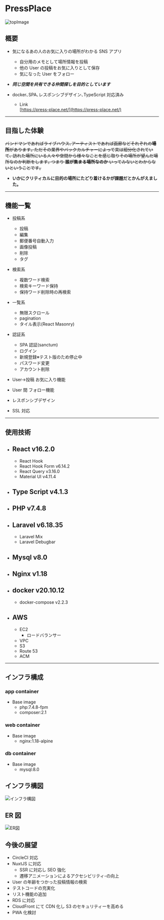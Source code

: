 # PressPlace

![topImage](https://github.com/mxxxnxxx/ImageWarehouse/blob/main/PressPlaceNginx/sphere.png)

## 概要

- 気になるあの人のお気に入りの場所がわかる SNS アプリ
  - 自分用のメモとして場所情報を投稿
  - 他の User の投稿をお気に入りとして保存
  - 気になった User をフォロー
- **_同じ空間を共有できる仲間探しを目的としています_**
- docker､SPA､レスポンシブデザイン､TypeScript 対応済み

  - Link  
    [https://press-place.net/](https://press-place.net/)

---

## 目指した体験

~~バンドマンであればライブハウス､アーティストであれば画廊などそれぞれの**場所**があります｡
ただその業界やバックカルチャーによって実は細分化されていて､ 訪れた場所にいる人々や空間から様々なことを感じ取りその場所が望んだ場所なのか判断をします｡
つまり **誰が集まる場所なのか** いってみないとわからないということです｡~~

- **いかにクリティカルに目的の場所にたどり着けるかが課題だとかんがえました｡**

---

## 機能一覧

- 投稿系

  - 投稿
  - 編集
  - 郵便番号自動入力
  - 画像投稿
  - 削除
  - タグ

- 検索系
  - 複数ワード検索
  - 検索キーワード保持
  - 保持ワード削除時の再検索
- 一覧系
  - 無限スクロール
  - pagination
  - タイル表示(React Masonry)
- 認証系
  - SPA 認証(sanctum)
  - ログイン
  - 新規登録※テスト版のため停止中
  - パスワード変更
  - アカウント削除
- User->投稿 お気に入り機能
- User 間 フォロー機能

- レスポンシブデザイン
- SSL 対応

---

## 使用技術

- ## React v16.2.0
  - React Hook
  - React Hook Form v6.14.2
  - React Query v3.16.0
  - Material UI v4.11.4
- ## Type Script v4.1.3
- ## PHP v7.4.8
- ## Laravel v6.18.35
  - Laravel Mix
  - Laravel Debugbar
- ## Mysql v8.0
- ## Nginx v1.18
- ## docker v20.10.12
  - docker-compose v2.2.3
- ## AWS
  - EC2
    - ロードバランサー
  - VPC
  - S3
  - Route 53
  - ACM

---

## インフラ構成

### app container

- Base image
  - php:7.4.8-fpm
  - composer:2.1

### web container

- Base image
  - nginx:1.18-alpine

### db container

- Base image
  - mysql:8.0

## インフラ構図

![インフラ構図](https://github.com/mxxxnxxx/ImageWarehouse/blob/main/PressPlaceNginx/PressPlaceNginx.drawio.png)

## ER 図

![ER図](https://github.com/mxxxnxxx/ImageWarehouse/blob/main/PressPlaceNginx/PressPlaceNginxDBNR.png)

## 今後の展望

- CircleCI 対応
- NuxtJS に対応
  - SSR に対応し SEO 強化
  - 遷移アニメーションによるアクセシビリティ-の向上
- User の年齢をつかった投稿情報の検索
- テストコードの充実化
- リスト機能の追加
- RDS に対応
- CloudFront にて CDN 化し S3 のセキュリティーを高める
- PWA 化検討
